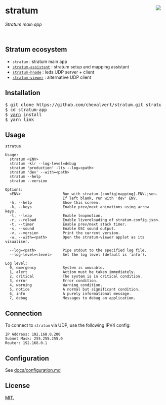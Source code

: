 # stratum [<img src="https://github.com/chevalvert.png?size=100" align="right">](http://chevalvert.fr/)

*Stratum main app*

<br>

## Stratum ecosystem
- `stratum` : stratum main app
- [`stratum-assistant`](https://github.com/chevalvert/stratum-assistant) : stratum setup and mapping assistant
- [`stratum-hnode`](https://github.com/Hemisphere-Project/STRATUM) : leds UDP server + client
- [`stratum-viewer`](https://github.com/chevalvert/stratum-viewer) : alternative UDP client

## Installation

<pre>
$ git clone https://github.com/chevalvert/stratum.git stratum-app
$ cd stratum-app
$ <a href="https://yarnpkg.com/en/docs/install">yarn</a> install
$ yarn link
</pre>

## Usage

```
stratum

Usage:
  stratum <ENV>
  stratum -klr --log-level=debug
  stratum 'production' -lts --log=<path>
  stratum 'dev' --with=<path>
  stratum --help
  stratum --version

Options:
  <ENV>                   Run with stratum.[config|mapping].ENV.json.
                          If left blank, run with 'dev' ENV.
  -h, --help              Show this screen.
  -k, --keys              Enable prev/next animations using arrow keys.
  -l, --leap              Enable leapmotion.
  -r, --reload            Enable livereloading of stratum.config.json.
  -t, --timer             Enable prev/next stack timer.
  -s, --sound             Enable OSC sound output.
  -v, --version           Print the current version.
  -w, --with=<path>       Open the stratum-viewer applet as its visualiser.
  
  --log=<path>            Pipe stdout to the specified log file.
  --log-level=<level>     Set the log level (default is 'info').
  
Log level:
  0, emergency            System is unusable.
  1, alert                Action must be taken immediately.
  2, critical             The system is in critical condition.
  3, error                Error condition.
  4, warning              Warning condition.
  5, notice               A normal but significant condition.
  6, info                 A purely informational message.
  7, debug                Messages to debug an application.
```

## Connection

To connect to `stratum` via UDP, use the following IPV4 config:
```
IP Address: 192.168.0.200
Subnet Mask: 255.255.255.0
Router: 192.168.0.1
```

## Configuration 
See [docs/configuration.md](docs/configuration.md)

## License
[MIT.](https://tldrlegal.com/license/mit-license)
